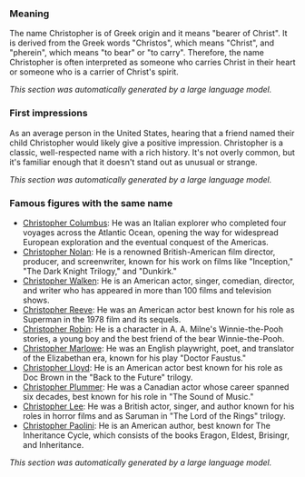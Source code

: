 ### Meaning
The name Christopher is of Greek origin and it means "bearer of Christ". It is derived from the Greek words "Christos", which means "Christ", and "pherein", which means "to bear" or "to carry". Therefore, the name Christopher is often interpreted as someone who carries Christ in their heart or someone who is a carrier of Christ's spirit.

_This section was automatically generated by a large language model._

### First impressions
As an average person in the United States, hearing that a friend named their child Christopher would likely give a positive impression. Christopher is a classic, well-respected name with a rich history. It's not overly common, but it's familiar enough that it doesn't stand out as unusual or strange.

_This section was automatically generated by a large language model._

### Famous figures with the same name
- [Christopher Columbus](https://en.wikipedia.org/wiki/Christopher_Columbus): He was an Italian explorer who completed four voyages across the Atlantic Ocean, opening the way for widespread European exploration and the eventual conquest of the Americas.
- [Christopher Nolan](https://en.wikipedia.org/wiki/Christopher_Nolan): He is a renowned British-American film director, producer, and screenwriter, known for his work on films like "Inception," "The Dark Knight Trilogy," and "Dunkirk."
- [Christopher Walken](https://en.wikipedia.org/wiki/Christopher_Walken): He is an American actor, singer, comedian, director, and writer who has appeared in more than 100 films and television shows.
- [Christopher Reeve](https://en.wikipedia.org/wiki/Christopher_Reeve): He was an American actor best known for his role as Superman in the 1978 film and its sequels.
- [Christopher Robin](https://en.wikipedia.org/wiki/Christopher_Robin): He is a character in A. A. Milne's Winnie-the-Pooh stories, a young boy and the best friend of the bear Winnie-the-Pooh.
- [Christopher Marlowe](https://en.wikipedia.org/wiki/Christopher_Marlowe): He was an English playwright, poet, and translator of the Elizabethan era, known for his play "Doctor Faustus."
- [Christopher Lloyd](https://en.wikipedia.org/wiki/Christopher_Lloyd): He is an American actor best known for his role as Doc Brown in the "Back to the Future" trilogy.
- [Christopher Plummer](https://en.wikipedia.org/wiki/Christopher_Plummer): He was a Canadian actor whose career spanned six decades, best known for his role in "The Sound of Music."
- [Christopher Lee](https://en.wikipedia.org/wiki/Christopher_Lee): He was a British actor, singer, and author known for his roles in horror films and as Saruman in "The Lord of the Rings" trilogy.
- [Christopher Paolini](https://en.wikipedia.org/wiki/Christopher_Paolini): He is an American author, best known for The Inheritance Cycle, which consists of the books Eragon, Eldest, Brisingr, and Inheritance.

_This section was automatically generated by a large language model._